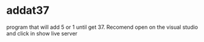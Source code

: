 # addat37
program that will add 5 or 1 until get 37. Recomend open on the visual studio and click in show live server
